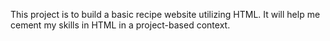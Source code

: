 This project is to build a basic recipe website utilizing HTML. It will help me cement my skills in HTML in a project-based context.